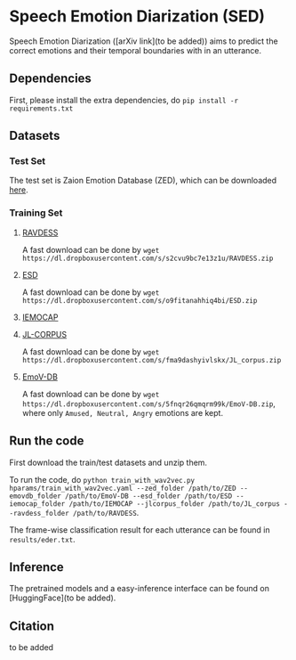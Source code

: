 # Speech Emotion Diarization (SED)

Speech Emotion Diarization ([arXiv link](to be added)) aims to predict the correct emotions and their temporal boundaries with in an utterance. 

## Dependencies

First, please install the extra dependencies, do  `pip install -r requirements.txt`


## Datasets

### Test Set
The test set is Zaion Emotion Database (ZED), which can be downloaded [here](https://zaion.ai/en/resources/zaion-lab-blog/zaion-emotion-dataset/).

### Training Set
1. [RAVDESS](https://zenodo.org/record/1188976)

   A fast download can be done by `wget https://dl.dropboxusercontent.com/s/s2cvu9bc7e13z1u/RAVDESS.zip`

   <!-- Unzip and rename the folder as "RAVDESS". -->

2. [ESD](https://github.com/HLTSingapore/Emotional-Speech-Data)

   A fast download can be done by `wget https://dl.dropboxusercontent.com/s/o9fitanahhiq4bi/ESD.zip`

   <!-- Unzip and rename the folder as "ESD". -->

3. [IEMOCAP](https://sail.usc.edu/iemocap/iemocap_release.htm)


4. [JL-CORPUS](https://www.kaggle.com/datasets/tli725/jl-corpus?resource=download)

   A fast download can be done by `wget https://dl.dropboxusercontent.com/s/fma9dashyivlskx/JL_corpus.zip`


5. [EmoV-DB](https://openslr.org/115/)

   A fast download can be done by `wget https://dl.dropboxusercontent.com/s/5fnqr26qmqrm99k/EmoV-DB.zip`, where only `Amused, Neutral, Angry` emotions are kept.


## Run the code

First download the train/test datasets and unzip them.

To run the code, do `python train_with_wav2vec.py hparams/train_with_wav2vec.yaml --zed_folder /path/to/ZED --emovdb_folder /path/to/EmoV-DB --esd_folder /path/to/ESD --iemocap_folder /path/to/IEMOCAP --jlcorpus_folder /path/to/JL_corpus --ravdess_folder /path/to/RAVDESS`.

The frame-wise classification result for each utterance can be found in `results/eder.txt`.



## Inference

The pretrained models and a easy-inference interface can be found on [HuggingFace](to be added).



## Citation

to be added